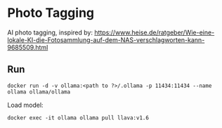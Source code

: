 # Photo Tagging

AI photo tagging, inspired by: https://www.heise.de/ratgeber/Wie-eine-lokale-KI-die-Fotosammlung-auf-dem-NAS-verschlagworten-kann-9685509.html

## Run

    docker run -d -v ollama:<path to ?>/.ollama -p 11434:11434 --name ollama ollama/ollama

Load model:

    docker exec -it ollama ollama pull llava:v1.6

    